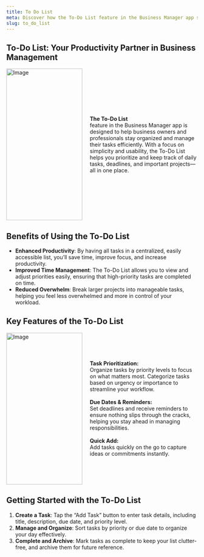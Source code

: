 ```yaml
---
title: To Do List
meta: Discover how the To-Do List feature in the Business Manager app streamlines task management, boosts productivity, and keeps you organized.
slug: to_do_list
---
```


## To-Do List: Your Productivity Partner in Business Management

<p style="display: flex; justify-content: center; align-items: center; gap: 20px;">
 <img alt="Image" src="https://github.com/user-attachments/assets/d017d347-8216-46b0-a3be-b4b7e33b8b5c"  width="200" height="400"/>
  <span style="display: flex; flex-direction: column; max-width: 400px;">
<strong>The To-Do List</strong>feature in the Business Manager app is designed to help business owners and professionals stay organized and manage their tasks efficiently. With a focus on simplicity and usability, the To-Do List helps you prioritize and keep track of daily tasks, deadlines, and important projects—all in one place.
  </span>
</p>

## Benefits of Using the To-Do List

- **Enhanced Productivity**: By having all tasks in a centralized, easily accessible list, you’ll save time, improve focus, and increase productivity.
- **Improved Time Management**: The To-Do List allows you to view and adjust priorities easily, ensuring that high-priority tasks are completed on time.
- **Reduced Overwhelm**: Break larger projects into manageable tasks, helping you feel less overwhelmed and more in control of your workload.

## Key Features of the To-Do List

<p style="display: flex; justify-content: center; align-items: center; gap: 20px;">
  
  <img alt="Image" src="https://github.com/user-attachments/assets/0f0c6843-7480-4fcc-8337-7946996edcd9" width="200" height="400"/>
  
  <span style="display: flex; flex-direction: column; max-width: 400px;">
    <strong>Task Prioritization:</strong> Organize tasks by priority levels to focus on what matters most. Categorize tasks based on urgency or importance to streamline your workflow. <br><br>
    <strong>Due Dates & Reminders:</strong> Set deadlines and receive reminders to ensure nothing slips through the cracks, helping you stay ahead in managing responsibilities.<br><br> 
    <strong>Quick Add:</strong> Add tasks quickly on the go to capture ideas or commitments instantly.
  </span>
</p>

## Getting Started with the To-Do List

1. **Create a Task**: Tap the “Add Task” button to enter task details, including title, description, due date, and priority level.
2. **Manage and Organize**: Sort tasks by priority or due date to organize your day effectively.
3. **Complete and Archive**: Mark tasks as complete to keep your list clutter-free, and archive them for future reference.
